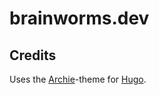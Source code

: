 # brainworms.dev

## Credits
Uses the [Archie](https://github.com/athul/archie)-theme for [Hugo](https://gohugo.io).
